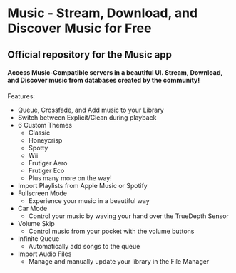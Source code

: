 
# Music - Stream, Download, and Discover Music for Free
## Official repository for the Music app


#### Access Music-Compatible servers in a beautiful UI. Stream, Download, and Discover music from databases created by the community!

Features:
- Queue, Crossfade, and Add music to your Library
- Switch between Explicit/Clean during playback
- 6 Custom Themes
  - Classic
  - Honeycrisp
  - Spotty
  - Wii
  - Frutiger Aero
  - Frutiger Eco
  - Plus many more on the way!
- Import Playlists from Apple Music or Spotify
- Fullscreen Mode
  - Experience your music in a beautiful way
- Car Mode
  - Control your music by waving your hand over the TrueDepth Sensor
- Volume Skip
  - Control music from your pocket with the volume buttons
- Infinite Queue
  - Automatically add songs to the queue
- Import Audio Files
  - Manage and manually update your library in the File Manager

